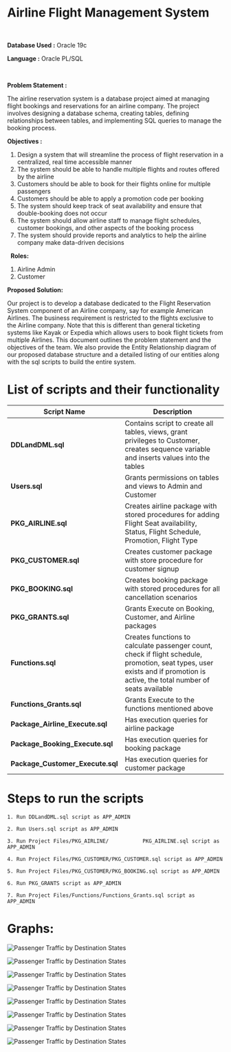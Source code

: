 # Airline Flight Management System

 

**Database Used :** Oracle 19c

**Language :** Oracle PL/SQL

 

**Problem Statement :**

The airline reservation system is a database project aimed at managing flight bookings and reservations for an airline company. The project involves designing a database schema, creating tables, defining relationships between tables, and implementing SQL queries to manage the booking process.

**Objectives :**

1. Design a system that will streamline the process of flight reservation in a centralized, real time accessible manner
2. The system should be able to handle multiple flights and routes offered by the airline
3. Customers should be able to book for their flights online for multiple passengers
4. Customers should be able to apply a promotion code per booking
5. The system should keep track of seat availability and ensure that double-booking does not occur
6. The system should allow airline staff to manage flight schedules, customer bookings, and other aspects of the booking process
7. The system should provide reports and analytics to help the airline company make data-driven decisions

 
**Roles:**

1. Airline Admin
2. Customer


**Proposed Solution:**

Our project is to develop a database dedicated to the Flight Reservation System component of an Airline company, say for example American Airlines.
The business requirement is restricted to the flights exclusive to the Airline company. 
Note that this is different than general ticketing systems like Kayak or Expedia which allows users to book flight tickets from multiple Airlines. 
This document outlines the problem statement and the objectives of the team.
We also provide the Entity Relationship diagram of our proposed database structure and a detailed listing of our entities along with the sql scripts to build the entire system. 

# List of scripts and their functionality

| Script Name | Description |
| ----------- | ----------- |
| **DDLandDML.sql** | Contains script to create all tables, views, grant privileges to Customer, creates sequence variable and inserts values into the tables|
| **Users.sql** | Grants permissions on tables and views to Admin and Customer | 
| **PKG_AIRLINE.sql** | Creates airline package with stored procedures for adding Flight Seat availability, Status, Flight Schedule, Promotion, Flight Type | 
| **PKG_CUSTOMER.sql** | Creates customer package with store procedure for customer signup |
| **PKG_BOOKING.sql** | Creates booking package with stored procedures for all cancellation scenarios |
| **PKG_GRANTS.sql** | Grants Execute on Booking, Customer, and Airline packages |
| **Functions.sql** | Creates functions to calculate passenger count, check if flight schedule, promotion, seat types, user exists and if promotion is active, the total number of seats available |
| **Functions_Grants.sql** | Grants Execute to the functions mentioned above |
| **Package_Airline_Execute.sql** | Has execution queries for airline package |
| **Package_Booking_Execute.sql** | Has execution queries for booking package |
| **Package_Customer_Execute.sql** | Has execution queries for customer package |

# Steps to run the scripts

    1. Run DDLandDML.sql script as APP_ADMIN 

    2. Run Users.sql script as APP_ADMIN 

    3. Run Project Files/PKG_AIRLINE/           PKG_AIRLINE.sql script as APP_ADMIN 

    4. Run Project Files/PKG_CUSTOMER/PKG_CUSTOMER.sql script as APP_ADMIN 

    5. Run Project Files/PKG_CUSTOMER/PKG_BOOKING.sql script as APP_ADMIN 

    6. Run PKG_GRANTS script as APP_ADMIN 

    7. Run Project Files/Functions/Functions_Grants.sql script as APP_ADMIN 

 # Graphs:

 ![Passenger Traffic by Destination States](/Project%20Files/Graphs/DMDD_1.png)

![Passenger Traffic by Destination States](/Project%20Files/Graphs/DMDD_2.jpg)

![Passenger Traffic by Destination States](/Project%20Files/Graphs/DMDD_3.jpg)

![Passenger Traffic by Destination States](/Project%20Files/Graphs/DMDD_4.jpg) 

![Passenger Traffic by Destination States](/Project%20Files/Graphs/DMDD_5.jpg)

![Passenger Traffic by Destination States](/Project%20Files/Graphs/DMDD_6.jpg)

![Passenger Traffic by Destination States](/Project%20Files/Graphs/DMDD_7.jpg)

![Passenger Traffic by Destination States](/Project%20Files/Graphs/DMDD_8.jpg)
